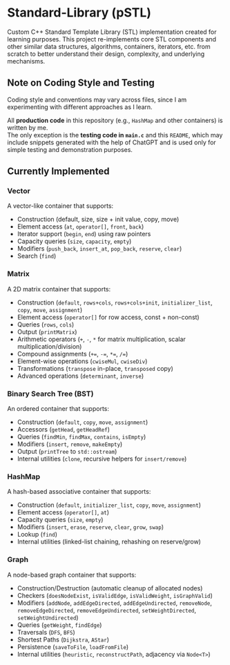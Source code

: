 # Standard-Library (pSTL)
Custom C++ Standard Template Library (STL) implementation created for learning purposes. This project re-implements core STL components and other similar data structures, algorithms, containers, iterators, etc. from scratch to better understand their design, complexity, and underlying mechanisms.

>

## Note on Coding Style and Testing

Coding style and conventions may vary across files, since I am experimenting with different approaches as I learn.  

All **production code** in this repository (e.g., `HashMap` and other containers) is written by me.  
The only exception is the **testing code in `main.c`** and this `README`, which may include snippets generated with the help of ChatGPT and is used only for simple testing and demonstration purposes.

## Currently Implemented

### Vector  
  A vector-like container that supports:
  - Construction (default, size, size + init value, copy, move)
  - Element access (`at`, `operator[]`, `front`, `back`)
  - Iterator support (`begin`, `end`) using raw pointers 
  - Capacity queries (`size`, `capacity`, `empty`)
  - Modifiers (`push_back`, `insert_at`, `pop_back`, `reserve`, `clear`)
  - Search (`find`)

### Matrix  
  A 2D matrix container that supports:  
  - Construction (`default`, `rows+cols`, `rows+cols+init`, `initializer_list`, `copy`, `move`, `assignment`)  
  - Element access (`operator[]` for row access, const + non-const)  
  - Queries (`rows`, `cols`)  
  - Output (`printMatrix`)  
  - Arithmetic operators (`+`, `-`, `*` for matrix multiplication, scalar multiplication/division)  
  - Compound assignments (`+=`, `-=`, `*=`, `/=`)  
  - Element-wise operations (`cwiseMul`, `cwiseDiv`)  
  - Transformations (`transpose` in-place, `transposed` copy)  
  - Advanced operations (`determinant`, `inverse`)  

### Binary Search Tree (BST)
  An ordered container that supports:
  - Construction (`default`, `copy`, `move`, `assignment`)
  - Accessors (`getHead`, `getHeadRef`)
  - Queries (`findMin`, `findMax`, `contains`, `isEmpty`)
  - Modifiers (`insert`, `remove`, `makeEmpty`)
  - Output (`printTree` to `std::ostream`)
  - Internal utilities (`clone`, recursive helpers for `insert/remove`)

### HashMap  
  A hash-based associative container that supports:  
  - Construction (`default`, `initializer_list`, `copy`, `move`, `assignment`)  
  - Element access (`operator[]`, `at`)  
  - Capacity queries (`size`, `empty`)  
  - Modifiers (`insert`, `erase`, `reserve`, `clear`, `grow`, `swap`)  
  - Lookup (`find`)  
  - Internal utilities (linked-list chaining, rehashing on reserve/grow)  

### Graph  
  A node-based graph container that supports:  
  - Construction/Destruction (automatic cleanup of allocated nodes)  
  - Checkers (`doesNodeExist`, `isValidEdge`, `isValidWeight`, `isGraphValid`)  
  - Modifiers (`addNode`, `addEdgeDirected`, `addEdgeUndirected`, `removeNode`,  
    `removeEdgeDirected`, `removeEdgeUndirected`, `setWeightDirected`, `setWeightUndirected`)  
  - Queries (`getWeight`, `findEdge`)  
  - Traversals (`DFS`, `BFS`)  
  - Shortest Paths (`Dijkstra`, `AStar`)  
  - Persistence (`saveToFile`, `loadFromFile`)  
  - Internal utilities (`heuristic`, `reconstructPath`, adjacency via `Node<T>`)  
